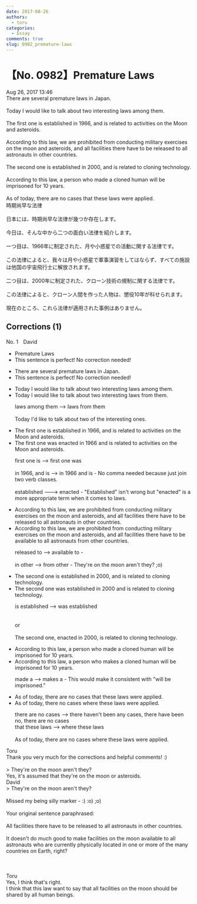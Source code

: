 ```yaml
---
date: 2017-08-26
authors:
  - toru
categories:
  - Essay
comments: true
slug: 0982_premature-laws
---
```


# 【No. 0982】Premature Laws
<div class="date">Aug 26, 2017 13:46</div>
<div id="post"><div id="body_show_ori">
There are several premature laws in Japan.<br/><br/>Today I would like to talk about two interesting laws among them.<br/><br/>The first one is established in 1966, and is related to activities on the Moon and asteroids.<br/><br/>According to this law, we are prohibited from conducting military exercises on the moon and asteroids, and all facilities there have to be released to all astronauts in other countries.<br/><br/>The second one is established in 2000, and is related to cloning technology.<br/><br/>According to this law, a person who made a cloned human will be imprisoned for 10 years.<br/><br/>As of today, there are no cases that these laws were applied.
</div></div>

<!-- more -->

<div id="post_ja"><div id="body_show_mo">
時期尚早な法律<br/><br/>日本には、時期尚早な法律が幾つか存在します。<br/><br/>今日は、そんな中から二つの面白い法律を紹介します。<br/><br/>一つ目は、1966年に制定された、月や小惑星での活動に関する法律です。<br/><br/>この法律によると、我々は月や小惑星で軍事演習をしてはならず、すべての施設は他国の宇宙飛行士に解放されます。<br/><br/>二つ目は、2000年に制定された、クローン技術の規制に関する法律です。<br/><br/>この法律によると、クローン人間を作った人物は、懲役10年が科せられます。<br/><br/>現在のところ、これら法律が適用された事例はありません。
</div></div>

## Corrections (1)
<div id="block"><div class="first_name"> No. 1　<span class="just_name">David</span></div><div id="block2">
<ul class="correction_field">
<li class="incorrect">Premature Laws</li>
<li class="corrected perfect">This sentence is perfect! No correction needed!</li>
</ul>
<ul class="correction_field">
<li class="incorrect">There are several premature laws in Japan.</li>
<li class="corrected perfect">This sentence is perfect! No correction needed!</li>
</ul>
<ul class="correction_field">
<li class="incorrect">Today I would like to talk about two interesting laws among them.</li>
<li class="corrected correct">
Today I would like to talk about two interesting laws from them.
<p class="correction_comment">laws among them --&gt; laws from them<br/><br/>Today I'd like to talk about two of the interesting ones.</p>
</li>
</ul>
<ul class="correction_field">
<li class="incorrect">The first one is established in 1966, and is related to activities on the Moon and asteroids.</li>
<li class="corrected correct">
The first one was enacted in 1966 and is related to activities on the Moon and asteroids.
<p class="correction_comment">first one is --&gt; first one was<br/><br/>in 1966, and is --&gt; in 1966 and is  - No comma needed because just join two verb classes. <br/><br/>established ---&gt; enacted  - "Established" isn't wrong but "enacted" is a more appropriate term when it comes to laws.</p>
</li>
</ul>
<ul class="correction_field">
<li class="incorrect">According to this law, we are prohibited from conducting military exercises on the moon and asteroids, and all facilities there have to be released to all astronauts in other countries.</li>
<li class="corrected correct">
According to this law, we are prohibited from conducting military exercises on the moon and asteroids, and all facilities there have to be available to all astronauts from other countries.
<p class="correction_comment">released to  --&gt; available to - <br/><br/>in other --&gt; from other - They're on the moon aren't they? ;o)</p>
</li>
</ul>
<ul class="correction_field">
<li class="incorrect">The second one is established in 2000, and is related to cloning technology.</li>
<li class="corrected correct">
The second one was established in 2000 and is related to cloning technology.
<p class="correction_comment">is established --&gt; was established <br/><br/><br/>or<br/><br/>The second one, enacted in 2000, is related to cloning technology.</p>
</li>
</ul>
<ul class="correction_field">
<li class="incorrect">According to this law, a person who made a cloned human will be imprisoned for 10 years.</li>
<li class="corrected correct">
According to this law, a person who makes a cloned human will be imprisoned for 10 years.
<p class="correction_comment">made a --&gt; makes a - This would make it consistent with "will be imprisoned."</p>
</li>
</ul>
<ul class="correction_field">
<li class="incorrect">As of today, there are no cases that these laws were applied.</li>
<li class="corrected correct">
As of today, there no cases where these laws were applied.
<p class="correction_comment">there are no cases --&gt; there haven't been any cases, there have been no, there are no cases<br/>that these laws --&gt; where these laws<br/><br/>As of today, there are no cases where these laws were applied.</p>
</li>
</ul>
</div><div class="name"><span class="just_name">Toru</span><br>
Thank you very much for the corrections and helpful comments! :)<br/><br/>&gt; They're on the moon aren't they?<br/>Yes, it's assumed that they're on the moon or asteroids.
</div>
<div class="name"><span class="just_name">David</span><br>
&gt; They're on the moon aren't they?<br/><br/>Missed my being silly marker -    :)    :o)    ;o) <br/><br/>Your original sentence paraphrased:<br/><br/>All facilities there have to be released to all astronauts in other countries.<br/><br/>It doesn't do much good to make facilities on the moon available to all astronauts who are currently physically located in one or more of the many countries on Earth, right? <br/><br/><br/><br/>
</div>
<div class="name"><span class="just_name">Toru</span><br>
Yes, I think that's right.<br/>I think that this law want to say that all facilities on the moon should be shared by all human beings.
</div>
</div>
